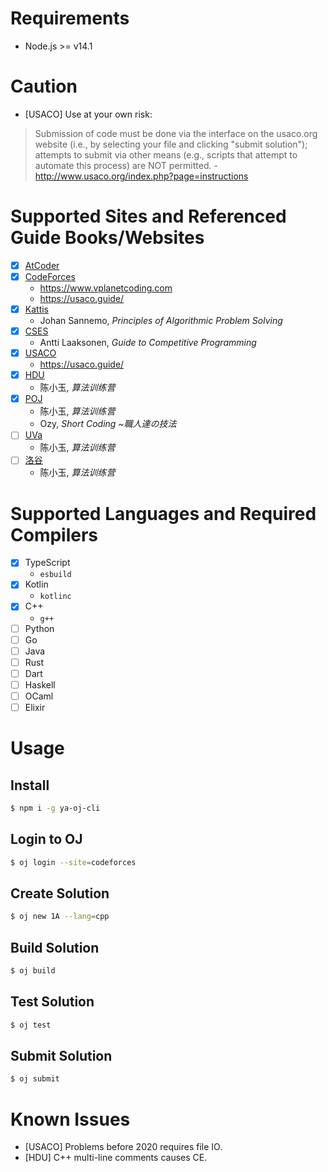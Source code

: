 # Requirements

* Node.js >= v14.1

# Caution

* \[USACO\] Use at your own risk:
> Submission of code must be done via the interface on the usaco.org website (i.e., by selecting your file and clicking "submit solution"); attempts to submit via other means (e.g., scripts that attempt to automate this process) are NOT permitted. - http://www.usaco.org/index.php?page=instructions

# Supported Sites and Referenced Guide Books/Websites

- [x] [AtCoder](https://atcoder.jp/)
- [x] [CodeForces](https://codeforces.com/)
  * https://www.vplanetcoding.com
  * https://usaco.guide/
- [x] [Kattis](https://open.kattis.com/)
  * Johan Sannemo, *Principles of Algorithmic Problem Solving*
- [x] [CSES](https://cses.fi/)
  * Antti Laaksonen, *Guide to Competitive Programming*
- [x] [USACO](http://usaco.org/)
  * https://usaco.guide/
- [x] [HDU](https://acm.hdu.edu.cn/)
  * 陈小玉, *算法训练营*
- [x] [POJ](http://poj.org/)
  * 陈小玉, *算法训练营*
  * Ozy, *Short Coding ~職人達の技法*
- [ ] [UVa](https://onlinejudge.org/index.php)
  * 陈小玉, *算法训练营*
- [ ] [洛谷](https://www.luogu.com.cn/)
  * 陈小玉, *算法训练营*

# Supported Languages and Required Compilers

- [x] TypeScript
  * `esbuild`
- [x] Kotlin
  * `kotlinc`
- [x] C++
  * `g++`
- [ ] Python
- [ ] Go
- [ ] Java
- [ ] Rust
- [ ] Dart
- [ ] Haskell
- [ ] OCaml
- [ ] Elixir

# Usage

## Install

```bash
$ npm i -g ya-oj-cli
```

## Login to OJ

```bash
$ oj login --site=codeforces
```

## Create Solution

```bash
$ oj new 1A --lang=cpp
```

## Build Solution

```bash
$ oj build
```

## Test Solution

```bash
$ oj test
```

## Submit Solution

```bash
$ oj submit
```

# Known Issues

* \[USACO\] Problems before 2020 requires file IO.
* \[HDU\] C++ multi-line comments causes CE.
